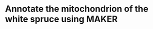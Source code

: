 Annotate the mitochondrion of the white spruce using MAKER
==========================================================
